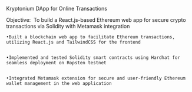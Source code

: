 Kryptonium DApp for Online Transactions                                                                                                                               

Objective:  To build a React.js-based Ethereum web app for secure crypto transactions via Solidity with Metamask integration  


    •Built a blockchain web app to facilitate Ethereum transactions, utilizing React.js and TailwindCSS for the frontend  

    
    •Implemented and tested Solidity smart contracts using Hardhat for seamless deployment on Ropsten testnet  


    •Integrated Metamask extension for secure and user-friendly Ethereum wallet management in the web application
 
 
